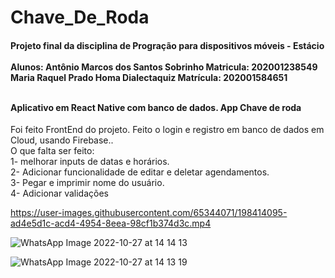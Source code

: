 # Chave_De_Roda

<h4>
Projeto final da disciplina de Progração para dispositivos móveis - Estácio 
        <br/><br/>
Alunos: Antônio Marcos dos Santos Sobrinho Matricula: 202001238549 <br/>
        Maria Raquel Prado Homa Dialectaquiz Matrícula: 202001584651<br/><br/>
        

Aplicativo em React Native com banco de dados.
App Chave de roda
</h4>
Foi feito FrontEnd do projeto. Feito o login e registro em banco de dados em Cloud, usando Firebase..<br/>
O que falta ser feito: <br/>
1- melhorar inputs de datas e horários.<br/>
2- Adicionar funcionalidade de editar e deletar agendamentos.<br/>
3- Pegar e imprimir nome do usuário.<br/>
4- Adicionar validações<br/>



https://user-images.githubusercontent.com/65344071/198414095-ad4e5d1c-acd4-4954-8eea-98cf1b374d3c.mp4

![WhatsApp Image 2022-10-27 at 14 14 13](https://user-images.githubusercontent.com/65344071/198414120-93473787-f03c-46f0-8925-8b8fade3168a.jpeg)

![WhatsApp Image 2022-10-27 at 14 13 19](https://user-images.githubusercontent.com/65344071/198414130-04cc69e5-6a6c-452f-8182-f824670024ae.jpeg)
